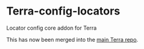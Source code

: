 # Terra-config-locators
Locator config core addon for Terra


This has now been merged into the [main Terra repo](https://github.com/PolyhedralDev/Terra).
